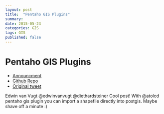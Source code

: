 ```yaml
---
layout: post
title:  "Pentaho GIS Plugins"
summary: 
date: 2015-05-23
categories: GIS
tags: GIS
published: false
---
```


# Pentaho GIS Plugins

- [Announcment](https://blog.atolcd.com/une-extension-gis-dans-pentaho-data-integration-5/)
- [Github Repo](https://github.com/atolcd/pentaho-gis-plugins)
- [Original tweet](https://twitter.com/osbi_fr/status/614430511998464002)


Edwin van Vugt
@edwinvanvugt
@diethardsteiner Cool post! With @atolcd pentaho gis plugin you can import a shapefile directly into postgis. Maybe shave off a minute :)
